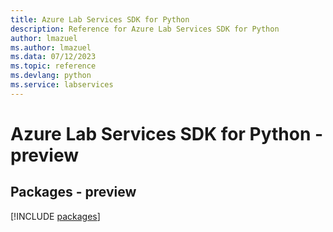 ```yaml
---
title: Azure Lab Services SDK for Python
description: Reference for Azure Lab Services SDK for Python
author: lmazuel
ms.author: lmazuel
ms.data: 07/12/2023
ms.topic: reference
ms.devlang: python
ms.service: labservices
---
```

# Azure Lab Services SDK for Python - preview
## Packages - preview
[!INCLUDE [packages](lab-services-index.md)]
